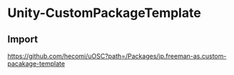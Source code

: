 # Unity-CustomPackageTemplate

## Import
https://github.com/hecomi/uOSC?path=/Packages/jp.freeman-as.custom-pacakage-template
